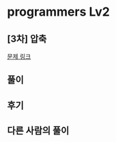 # programmers Lv2

## [3차] 압축

[문제 링크](https://programmers.co.kr/learn/courses/30/lessons/17684)

## 풀이

## 후기

## 다른 사람의 풀이
